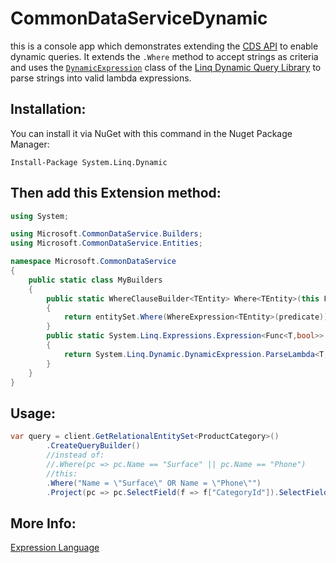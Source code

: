 # CommonDataServiceDynamic

this is a console app which demonstrates extending the [CDS API](https://docs.microsoft.com/en-us/common-data-service/entity-reference/cds-sdk-manipulate-data) to enable dynamic queries.  It extends the `.Where` method to accept strings as criteria and uses the [`DynamicExpression`](https://github.com/kahanu/System.Linq.Dynamic/wiki/Dynamic-Expressions#dynamic-expression-api) class of the [Linq Dynamic Query Library](https://github.com/kahanu/System.Linq.Dynamic/blob/master/Src/System.Linq.Dynamic/DynamicLinq.cs) to parse strings into valid lambda expressions.

## Installation:

You can install it via NuGet with this command in the Nuget Package Manager:

`Install-Package System.Linq.Dynamic`

## Then add this Extension method:

```C#
using System;

using Microsoft.CommonDataService.Builders;
using Microsoft.CommonDataService.Entities;

namespace Microsoft.CommonDataService
{
    public static class MyBuilders
    {
        public static WhereClauseBuilder<TEntity> Where<TEntity>(this FromClauseBuilder<TEntity> entitySet, string predicate) where TEntity : RelationalEntity//, new()
        {
            return entitySet.Where(WhereExpression<TEntity>(predicate));
        }
        public static System.Linq.Expressions.Expression<Func<T,bool>> WhereExpression<T>(string predicate, params object[] values)
        {
            return System.Linq.Dynamic.DynamicExpression.ParseLambda<T, bool>(predicate, values);
        }
    }
}
```
## Usage:

```C#
var query = client.GetRelationalEntitySet<ProductCategory>()
        .CreateQueryBuilder()
        //instead of:
        //.Where(pc => pc.Name == "Surface" || pc.Name == "Phone")
        //this:
        .Where("Name = \"Surface\" OR Name = \"Phone\"")
        .Project(pc => pc.SelectField(f => f["CategoryId"]).SelectField(f => f["Name"]));
```

## More Info:

[Expression Language](https://github.com/kahanu/System.Linq.Dynamic/wiki/Dynamic-Expressions#expression-language)

